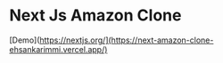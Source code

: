 # Next Js Amazon Clone

[Demo](https://nextjs.org/](https://next-amazon-clone-ehsankarimmi.vercel.app/)

